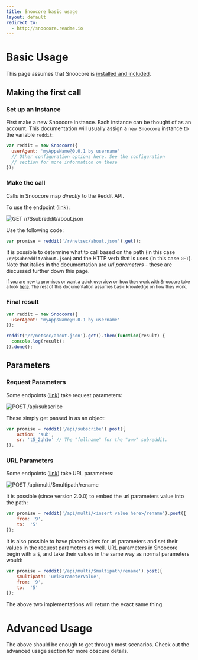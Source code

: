 ```yaml
---
title: Snoocore basic usage
layout: default
redirect_to:
  - http://snoocore.readme.io
---
```


# Basic Usage

This page assumes that Snoocore is [installed and included](install.html).

## Making the first call

### Set up an instance

First make a new Snoocore instance. Each instance can be thought of as an account. This documentation will usually assign a `new Snoocore` instance to the variable `reddit`:

```javascript
var reddit = new Snoocore({
  userAgent: 'myAppsName@0.0.1 by username'
  // Other configuration options here. See the configuration
  // section for more information on these
});
```

### Make the call

Calls in Snoocore map *directly* to the Reddit API.

To use the endpoint ([link](https://www.reddit.com/dev/api#GET_r_{subreddit}_about.json)):

![GET /r/$subreddit/about.json](http://i.imgur.com/dlGStrB.png)

Use the following code:

```javascript
var promise = reddit('/r/netsec/about.json').get();
```

It is possible to determine what to call based on the path (in this case `/r/$subreddit/about.json`) and the HTTP verb that is uses (in this case `GET`). Note that italics in the documentation are *url parameters* - these are discussed further down this page.

<sub>If you are new to promises or want a quick overview on how they work with Snoocore take a look [here](promises.html). The rest of this documentation assumes basic knowledge on how they work.</sub>

### Final result

```javascript
var reddit = new Snoocore({
  userAgent: 'myAppsName@0.0.1 by username'
});

reddit('/r/netsec/about.json').get().then(function(result) {
  console.log(result);
}).done();
```

## Parameters

### Request Parameters

Some endpoints ([link](http://www.reddit.com/dev/api#POST_api_subscribe)) take request parameters:

![POST /api/subscribe](http://i.imgur.com/hw715BD.png)

These simply get passed in as an object:

```javascript
var promise = reddit('/api/subscribe').post({
	action: 'sub',
	sr: 't5_2qh1o' // The "fullname" for the "aww" subreddit.
});
```

### URL Parameters

Some endpoints ([link](http://www.reddit.com/dev/api#POST_api_multi_{multipath}_rename)) take URL parameters:

![`POST /api/multi/$multipath/rename`](http://i.imgur.com/XrB6qp6.png)

It is possible (since version 2.0.0) to embed the url parameters value into the path:

```javascript
var promise = reddit('/api/multi/<insert value here>/rename').post({
    from: '9',
    to:  '5'
});
```

It is also possible to have placeholders for url parameters and set their values in the request parameters as well. URL parameters in Snoocore begin with a `$`, and take their values in the same way as normal parameters would:

```javascript
var promise = reddit('/api/multi/$multipath/rename').post({
    $multipath: 'urlParameterValue',
    from: '9',
    to:  '5'
});
```

The above two implementations will return the exact same thing.

# Advanced Usage

The above should be enough to get through most scenarios. Check out the advanced usage section for more obscure details.
